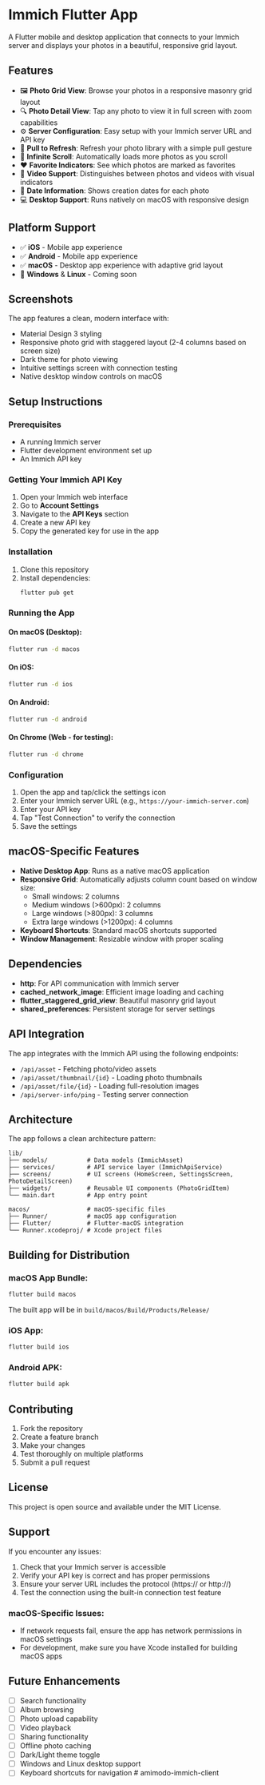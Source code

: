 # Immich Flutter App

A Flutter mobile and desktop application that connects to your Immich server and displays your photos in a beautiful, responsive grid layout.

## Features

- 🖼️ **Photo Grid View**: Browse your photos in a responsive masonry grid layout
- 🔍 **Photo Detail View**: Tap any photo to view it in full screen with zoom capabilities
- ⚙️ **Server Configuration**: Easy setup with your Immich server URL and API key
- 🔄 **Pull to Refresh**: Refresh your photo library with a simple pull gesture
- 📱 **Infinite Scroll**: Automatically loads more photos as you scroll
- ❤️ **Favorite Indicators**: See which photos are marked as favorites
- 🎥 **Video Support**: Distinguishes between photos and videos with visual indicators
- 📅 **Date Information**: Shows creation dates for each photo
- 💻 **Desktop Support**: Runs natively on macOS with responsive design

## Platform Support

- ✅ **iOS** - Mobile app experience
- ✅ **Android** - Mobile app experience  
- ✅ **macOS** - Desktop app experience with adaptive grid layout
- 🔄 **Windows** & **Linux** - Coming soon

## Screenshots

The app features a clean, modern interface with:
- Material Design 3 styling
- Responsive photo grid with staggered layout (2-4 columns based on screen size)
- Dark theme for photo viewing
- Intuitive settings screen with connection testing
- Native desktop window controls on macOS

## Setup Instructions

### Prerequisites

- A running Immich server
- Flutter development environment set up
- An Immich API key

### Getting Your Immich API Key

1. Open your Immich web interface
2. Go to **Account Settings**
3. Navigate to the **API Keys** section
4. Create a new API key
5. Copy the generated key for use in the app

### Installation

1. Clone this repository
2. Install dependencies:
   ```bash
   flutter pub get
   ```

### Running the App

#### On macOS (Desktop):
```bash
flutter run -d macos
```

#### On iOS:
```bash
flutter run -d ios
```

#### On Android:
```bash
flutter run -d android
```

#### On Chrome (Web - for testing):
```bash
flutter run -d chrome
```

### Configuration

1. Open the app and tap/click the settings icon
2. Enter your Immich server URL (e.g., `https://your-immich-server.com`)
3. Enter your API key
4. Tap "Test Connection" to verify the connection
5. Save the settings

## macOS-Specific Features

- **Native Desktop App**: Runs as a native macOS application
- **Responsive Grid**: Automatically adjusts column count based on window size:
  - Small windows: 2 columns
  - Medium windows (>600px): 2 columns  
  - Large windows (>800px): 3 columns
  - Extra large windows (>1200px): 4 columns
- **Keyboard Shortcuts**: Standard macOS shortcuts supported
- **Window Management**: Resizable window with proper scaling

## Dependencies

- **http**: For API communication with Immich server
- **cached_network_image**: Efficient image loading and caching
- **flutter_staggered_grid_view**: Beautiful masonry grid layout
- **shared_preferences**: Persistent storage for server settings

## API Integration

The app integrates with the Immich API using the following endpoints:
- `/api/asset` - Fetching photo/video assets
- `/api/asset/thumbnail/{id}` - Loading photo thumbnails
- `/api/asset/file/{id}` - Loading full-resolution images
- `/api/server-info/ping` - Testing server connection

## Architecture

The app follows a clean architecture pattern:

```
lib/
├── models/           # Data models (ImmichAsset)
├── services/         # API service layer (ImmichApiService)
├── screens/          # UI screens (HomeScreen, SettingsScreen, PhotoDetailScreen)
├── widgets/          # Reusable UI components (PhotoGridItem)
└── main.dart         # App entry point

macos/                # macOS-specific files
├── Runner/           # macOS app configuration
├── Flutter/          # Flutter-macOS integration
└── Runner.xcodeproj/ # Xcode project files
```

## Building for Distribution

### macOS App Bundle:
```bash
flutter build macos
```
The built app will be in `build/macos/Build/Products/Release/`

### iOS App:
```bash
flutter build ios
```

### Android APK:
```bash
flutter build apk
```

## Contributing

1. Fork the repository
2. Create a feature branch
3. Make your changes
4. Test thoroughly on multiple platforms
5. Submit a pull request

## License

This project is open source and available under the MIT License.

## Support

If you encounter any issues:
1. Check that your Immich server is accessible
2. Verify your API key is correct and has proper permissions
3. Ensure your server URL includes the protocol (https:// or http://)
4. Test the connection using the built-in connection test feature

### macOS-Specific Issues:
- If network requests fail, ensure the app has network permissions in macOS settings
- For development, make sure you have Xcode installed for building macOS apps

## Future Enhancements

- [ ] Search functionality
- [ ] Album browsing
- [ ] Photo upload capability
- [ ] Video playback
- [ ] Sharing functionality
- [ ] Offline photo caching
- [ ] Dark/Light theme toggle
- [ ] Windows and Linux desktop support
- [ ] Keyboard shortcuts for navigation # amimodo-immich-client
